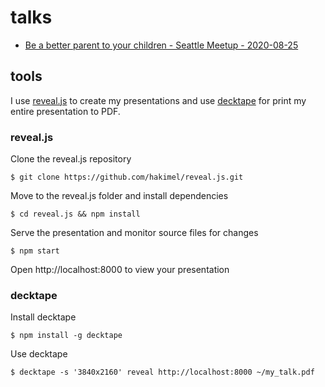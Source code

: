 # talks

- [Be a better parent to your children - Seattle Meetup - 2020-08-25](https://github.com/herminiotorres/talks/blob/master/2020-08-25-seattle-meetup/Be%20a%20better%20parent%20to%20your%20children.pdf)

## tools

I use [reveal.js](https://revealjs.com) to create my presentations and use [decktape](https://github.com/astefanutti/decktape) for print my entire presentation to PDF.


### reveal.js

Clone the reveal.js repository

```
$ git clone https://github.com/hakimel/reveal.js.git
```
Move to the reveal.js folder and install dependencies
```
$ cd reveal.js && npm install
```
Serve the presentation and monitor source files for changes
```
$ npm start
```
Open http://localhost:8000 to view your presentation

### decktape

Install decktape
```
$ npm install -g decktape
```
Use decktape
```
$ decktape -s '3840x2160' reveal http://localhost:8000 ~/my_talk.pdf
```
